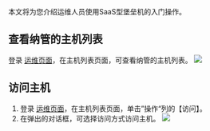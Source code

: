 本文将为您介绍运维人员使用SaaS型堡垒机的入门操作。

## 查看纳管的主机列表
登录 [运维页面](https://cloud.tencent.com/document/product/1025/55183)，在主机列表页面，可查看纳管的主机列表。
![](https://main.qcloudimg.com/raw/91735f1aed09de7df34f40d64800b6bb.png)
## 访问主机
1. 登录 [运维页面](https://cloud.tencent.com/document/product/1025/55183)，在主机列表页面，单击”操作“列的【访问】。
2. 在弹出的对话框，可选择访问方式访问主机。
![](https://main.qcloudimg.com/raw/0a5d66ff56292b1ab746b94c213b4345.png)
